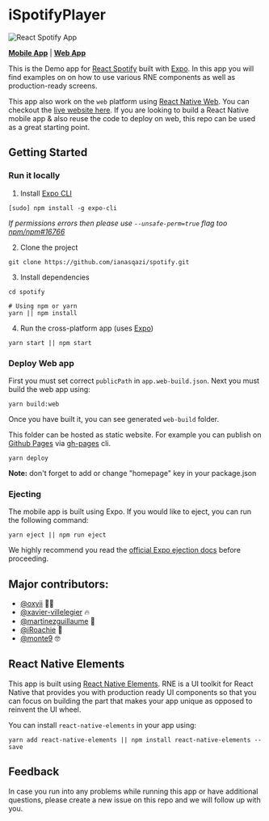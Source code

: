 # iSpotifyPlayer

![React Spotify App]()

**[Mobile App](https://expo.io/@monte9/react-native-elements-app)** | 
**[Web App](https://react-native-elements.github.io/react-native-elements-app)**

This is the Demo app for [React Spotify](https://github.com/react-native-elements/react-native-elements) built with [Expo](https://expo.io/). In this app you will find examples on on how to use various RNE components as well as production-ready screens.

This app also work on the `web` platform using [React Native Web](https://github.com/necolas/react-native-web). You can checkout the [live website here](https://react-native-elements.github.io/react-native-elements-app). If you are looking to build a React Native mobile app & also reuse the code to deploy on web, this repo can be used as a great starting point.

## Getting Started

### Run it locally

1. Install [Expo CLI](https://docs.expo.io/versions/latest/workflow/expo-cli/)

```
[sudo] npm install -g expo-cli
```

_If permissions errors then please use `--unsafe-perm=true` flag too [npm/npm#16766](https://github.com/npm/npm/issues/16766)_

2. Clone the project

```
git clone https://github.com/ianasqazi/spotify.git
```

3. Install dependencies

```
cd spotify

# Using npm or yarn
yarn || npm install
```

4. Run the cross-platform app (uses [Expo](https://expo.io/learn))

```
yarn start || npm start
```

### Deploy Web app

First you must set correct `publicPath` in `app.web-build.json`. Next you must build the web app using:

```
yarn build:web
```

Once you have built it, you can see generated `web-build` folder.

This folder can be hosted as static website. For example you can publish on [Github Pages](https://pages.github.com/) via [gh-pages](https://github.com/tschaub/gh-pages) cli.

```
yarn deploy
```

**Note:** don't forget to add or change "homepage" key in your package.json

### Ejecting

The mobile app is built using Expo. If you would like to eject, you can run the following command:

```
yarn eject || npm run eject
```

We highly recommend you read the [official Expo ejection docs](https://docs.expo.io/versions/latest/expokit/eject/) before proceeding.

## Major contributors:

- [@oxyii](https://github.com/oxyii) 💪🏼
- [@xavier-villelegier](https://github.com/xavier-villelegier) 🔥
- [@martinezguillaume](https://github.com/martinezguillaume) 🎸
- [@iRoachie](https://github.com/iRoachie) 💯
- [@monte9](https://github.com/monte9) 🤓

## React Native Elements

This app is built using [React Native Elements](https://github.com/react-native-elements/react-native-elements). RNE is a UI toolkit for React Native that provides you with production ready UI components so that you can focus on building the part that makes your app unique as opposed to reinvent the UI wheel.

You can install `react-native-elements` in your app using:

```
yarn add react-native-elements || npm install react-native-elements --save
```

## Feedback

In case you run into any problems while running this app or have additional questions, please create a new issue on this repo and we will follow up with you.
